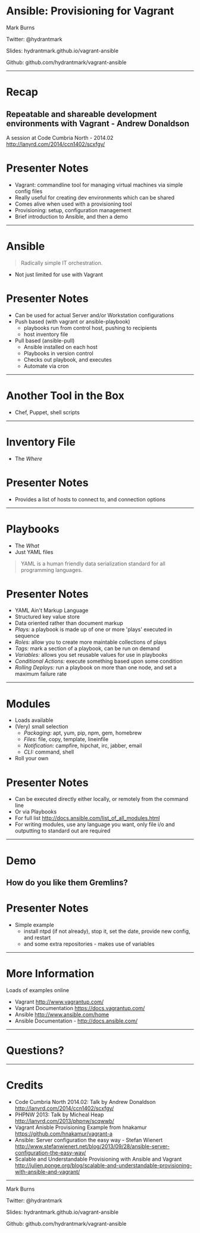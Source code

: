 # Ansible: Provisioning for Vagrant




Mark Burns

Twitter: @hydrantmark

Slides: hydrantmark.github.io/vagrant-ansible

Github: github.com/hydrantmark/vagrant-ansible

---

# Recap

## Repeatable and shareable development environments with Vagrant - Andrew Donaldson
A session at Code Cumbria North - 2014.02
http://lanyrd.com/2014/ccn1402/scxfgy/

# Presenter Notes

- Vagrant: commandline tool for managing virtual machines via simple config files
- Really useful for creating dev environments which can be shared
- Comes alive when used with a provisioning tool
- Provisioning: setup, configuration management
- Brief introduction to Ansible, and then a demo

---

# Ansible

> Radically simple IT orchestration.

- Not just limited for use with Vagrant

# Presenter Notes

- Can be used for actual Server and/or Workstation configurations
- Push based (with vagrant or ansible-playbook)
  - playbooks run from control host, pushing to recipients
  - host inventory file
- Pull based (ansible-pull)
  - Ansible installed on each host
  - Playbooks in version control
  - Checks out playbook, and executes
  - Automate via cron

---

# Another Tool in the Box

- Chef, Puppet, shell scripts

---

# Inventory File

- The *Where*

# Presenter Notes

- Provides a list of hosts to connect to, and connection options

---

# Playbooks

- The *What*
- Just YAML files

> YAML is a human friendly data serialization standard for all programming languages.

# Presenter Notes

- YAML Ain't Markup Language
- Structured key value store
- Data oriented rather than document markup
- *Plays:* a playbook is made up of one or more 'plays' executed in sequence
- *Roles:* allow you to create more maintable collections of plays
- *Tags:* mark a section of a playbook, can be run on demand
- *Variables:* allows you set reusable values for use in playbooks
- *Conditional Actions:* execute something based upon some condition
- *Rolling Deploys:* run a playbook on more than one node, and set a maximum failure rate 

---

# Modules

- Loads available
- (Very) small selection
  - *Packaging:* apt, yum, pip, npm, gem, homebrew
  - *Files:* file, copy, template, lineinfile
  - *Notification:* campfire, hipchat, irc, jabber, email
  - *CLI:* command, shell
- Roll your own

# Presenter Notes

- Can be executed directly either locally, or remotely from the command line
- Or via Playbooks
- For full list http://docs.ansible.com/list_of_all_modules.html
- For writing modules, use any language you want, only file i/o and outputting to standard out are required 

---

# Demo




## How do you like them Gremlins?

# Presenter Notes

- Simple example
  - install ntpd (if not already), stop it, set the date, provide new config, and restart
  - and some extra repositories - makes use of variables

---

# More Information

Loads of examples online

- Vagrant http://www.vagrantup.com/
- Vagrant Documentation https://docs.vagrantup.com/
- Ansible http://www.ansible.com/home
- Ansible Documentation - http://docs.ansible.com/

---

# Questions?

---

# Credits

- Code Cumbria North 2014.02: Talk by Andrew Donaldson http://lanyrd.com/2014/ccn1402/scxfgy/
- PHPNW 2013: Talk by Micheal Heap http://lanyrd.com/2013/phpnw/scqwwb/
- Vagrant Anisble Provisioning Example from hnakamur https://github.com/hnakamur/vagrant-a
- Ansible: Server configuration the easy way - Stefan Wienert http://www.stefanwienert.net/blog/2013/09/28/ansible-server-configuration-the-easy-way/
- Scalable and Understandable Provisioning with Ansible and Vagrant http://julien.ponge.org/blog/scalable-and-understandable-provisioning-with-ansible-and-vagrant/

---

Mark Burns

Twitter: @hydrantmark

Slides: hydrantmark.github.io/vagrant-ansible

Github: github.com/hydrantmark/vagrant-ansible
